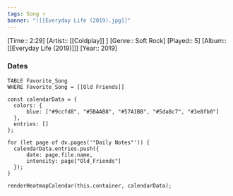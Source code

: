 ```yaml
---
tags: Song ⭐ 
banner: "![[Everyday Life (2019).jpg]]"
---
```

[Time:: 2:29]
[Artist:: [[Coldplay]] ]
[Genre:: Soft Rock]
[Played:: 5]
[Album:: [[Everyday Life (2019)]]]
[Year:: 2019]
### Dates
````dataview
TABLE Favorite_Song
WHERE Favorite_Song = [[Old Friends]]
````
  ```dataviewjs
const calendarData = { 
	colors: { 
		blue: ["#9ccfd8", "#5BAAB8", "#57A1BB", "#5da8c7", "#3e8fb0"] 
	}, 
	entries: [] 
}; 

for (let page of dv.pages('"Daily Notes"')) { 
	calendarData.entries.push({ 
		date: page.file.name, 
		intensity: page["Old_Friends"]
	}); 
} 

renderHeatmapCalendar(this.container, calendarData);
```
